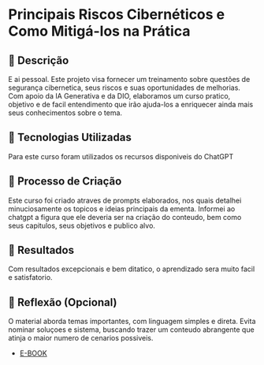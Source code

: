 # Principais Riscos Cibernéticos e Como Mitigá-los na Prática

## 📒 Descrição
E ai pessoal. Este projeto visa fornecer um treinamento sobre questões de segurança cibernetica, seus riscos e suas oportunidades de melhorias. Com apoio da IA Generativa e da DIO, elaboramos um curso pratico, objetivo e de facil entendimento que irão ajuda-los a enriquecer ainda mais seus conhecimentos sobre o tema.

## 🤖 Tecnologias Utilizadas
Para este curso foram utilizados os recursos disponiveis do ChatGPT

## 🧐 Processo de Criação
Este curso foi criado atraves de prompts elaborados, nos quais detalhei minuciosamente os topicos e ideias principais da ementa. Informei ao chatgpt a figura que ele deveria ser na criação do conteudo, bem como seus capitulos, seus objetivos e publico alvo.

## 🚀 Resultados
Com resultados excepcionais e bem ditatico, o aprendizado sera muito facil e satisfatorio.

## 💭 Reflexão (Opcional)
O material aborda temas importantes, com linguagem simples e direta. Evita nominar soluçoes e sistema, buscando trazer um conteudo abrangente que atinja o maior numero de cenarios possiveis.

- [E-BOOK](ebook_cyber_riscos.pdf)

